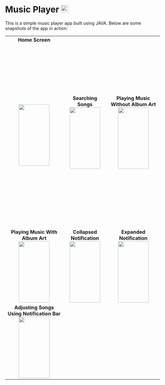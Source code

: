 # Music Player <img src="https://github.com/user-attachments/assets/7c8a8742-5550-459c-8716-919466231442" width="24" height="24"/>

This is a simple music player app built using JAVA. Below are some snapshots of the app in action:

<table>
  <tr>
    <td align="center">
      <b>Home Screen</b><br>
      <img src="https://github.com/user-attachments/assets/3989b8b6-3e7a-4a44-9bbb-3b72e18848f6" width="100" height="200" style="margin-top: 200px; margin-bottom: 200px;"/>
    </td>
    <td align="center">
      <b >Searching Songs</b><br>
      <img src="https://github.com/user-attachments/assets/d388c67a-b1e3-4519-a921-b060b18b235e" width="100" height="200"/>
    </td>
    <td align="center">
      <b>Playing Music Without Album Art</b><br>
      <img src="https://github.com/user-attachments/assets/3a1a21f9-b676-476c-8dd8-ed310c353834" width="100" height="200"/>
    </td>
  </tr>
  <tr>
    <td align="center">
      <b>Playing Music With Album Art</b><br>
      <img src="https://github.com/user-attachments/assets/9297dbcb-4cc4-4418-91bb-76fb8c4d42a3" width="100" height="200"/>
    </td>
    <td align="center">
      <b>Collapsed Notification</b><br>
      <img src="https://github.com/user-attachments/assets/940a937d-da98-4844-935d-31342883c95b" width="100" height="200"/>
    </td>
    <td align="center">
      <b>Expanded Notification</b><br>
      <img src="https://github.com/user-attachments/assets/1144b90f-7309-4024-a6b9-4d468bf0dd4c" width="100" height="200"/>
    </td>
  </tr>
  <tr>
    <td align="center">
      <b>Adjusting Songs Using Notification Bar</b><br>
      <img src="https://github.com/user-attachments/assets/03b6a4cd-fbd3-46e0-905c-d994c2426560" width="100" height="200"/>
    </td>
  </tr>
</table>

